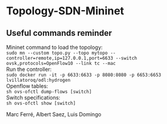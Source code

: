 # Topology-SDN-Mininet
## Useful commands reminder
Mininet command to load the topology:  
`sudo mn --custom topo.py --topo mytopo --controller=remote,ip=127.0.0.1,port=6633 --switch ovsk,protocols=OpenFlow10 --link tc --mac`  
Run the controller:  
`sudo docker run -it -p 6633:6633 -p 8080:8080 -p 6653:6653 lvillatoroq/odl:hydrogen`  
Openflow tables:  
`sh ovs-ofctl dump-flows [switch]`  
Switch specifications:  
`sh ovs-ofctl show [switch]`  

Marc Ferré, Albert Saez, Luis Domingo
